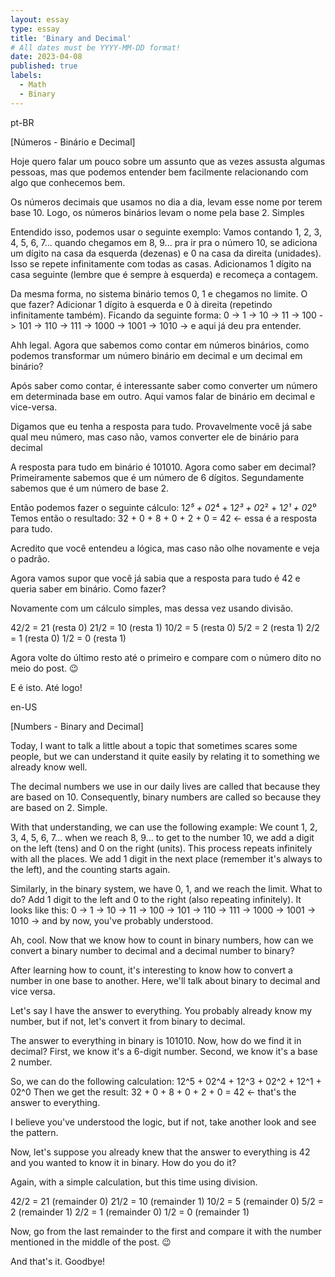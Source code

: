 ```yaml
---
layout: essay
type: essay
title: 'Binary and Decimal'
# All dates must be YYYY-MM-DD format!
date: 2023-04-08
published: true
labels:
  - Math
  - Binary
---
```


pt-BR

[Números - Binário e Decimal]

Hoje quero falar um pouco sobre um assunto que as vezes assusta algumas pessoas, mas que podemos entender bem facilmente relacionando com algo que conhecemos bem.

Os números decimais que usamos no dia a dia, levam esse nome por terem base 10. Logo, os números binários levam o nome pela base 2. Simples

Entendido isso, podemos usar o seguinte exemplo:
Vamos contando 1, 2, 3, 4, 5, 6, 7... quando chegamos em 8, 9... pra ir pra o número 10, se adiciona um dígito na casa da esquerda (dezenas) e 0 na casa da direita (unidades). Isso se repete infinitamente com todas as casas. Adicionamos 1 dígito na casa seguinte (lembre que é sempre à esquerda) e recomeça a contagem.

Da mesma forma, no sistema binário temos 0, 1 e chegamos no limite. O que fazer? Adicionar 1 dígito à esquerda e 0 à direita (repetindo infinitamente também). Ficando da seguinte forma: 0 -> 1 -> 10 -> 11 -> 100 -> 101 -> 110 -> 111 -> 1000 -> 1001 -> 1010 -> e aqui já deu pra entender.

Ahh legal. Agora que sabemos como contar em números binários, como podemos transformar um número binário em decimal e um decimal em binário?

Após saber como contar, é interessante saber como converter um número em determinada base em outro. Aqui vamos falar de binário em decimal e vice-versa.

Digamos que eu tenha a resposta para tudo. Provavelmente você já sabe qual meu número, mas caso não, vamos converter ele de binário para decimal

A resposta para tudo em binário é 101010. Agora como saber em decimal?
Primeiramente sabemos que é um número de 6 dígitos.
Segundamente sabemos que é um número de base 2.

Então podemos fazer o seguinte cálculo:
1*2⁵ + 0*2⁴ + 1*2³ + 0*2² + 1*2¹ + 0*2⁰
Temos então o resultado:
32 + 0 + 8 + 0 + 2 + 0 = 42 <- essa é a resposta para tudo.

Acredito que você entendeu a lógica, mas caso não olhe novamente e veja o padrão.

Agora vamos supor que você já sabia que a resposta para tudo é 42 e queria saber em binário. Como fazer?

Novamente com um cálculo simples, mas dessa vez usando divisão.

42/2 = 21 (resta 0)
21/2 = 10 (resta 1)
10/2 = 5 (resta 0)
5/2 = 2 (resta 1)
2/2 = 1 (resta 0)
1/2 = 0 (resta 1)

Agora volte do último resto até o primeiro e compare com o número dito no meio do post. 😉

E é isto. Até logo!

en-US

[Numbers - Binary and Decimal]

Today, I want to talk a little about a topic that sometimes scares some people, but we can understand it quite easily by relating it to something we already know well.

The decimal numbers we use in our daily lives are called that because they are based on 10. Consequently, binary numbers are called so because they are based on 2. Simple.

With that understanding, we can use the following example:
We count 1, 2, 3, 4, 5, 6, 7... when we reach 8, 9... to get to the number 10, we add a digit on the left (tens) and 0 on the right (units). This process repeats infinitely with all the places. We add 1 digit in the next place (remember it's always to the left), and the counting starts again.

Similarly, in the binary system, we have 0, 1, and we reach the limit. What to do? Add 1 digit to the left and 0 to the right (also repeating infinitely). It looks like this: 0 -> 1 -> 10 -> 11 -> 100 -> 101 -> 110 -> 111 -> 1000 -> 1001 -> 1010 -> and by now, you've probably understood.

Ah, cool. Now that we know how to count in binary numbers, how can we convert a binary number to decimal and a decimal number to binary?

After learning how to count, it's interesting to know how to convert a number in one base to another. Here, we'll talk about binary to decimal and vice versa.

Let's say I have the answer to everything. You probably already know my number, but if not, let's convert it from binary to decimal.

The answer to everything in binary is 101010. Now, how do we find it in decimal?
First, we know it's a 6-digit number.
Second, we know it's a base 2 number.

So, we can do the following calculation:
12^5 + 02^4 + 12^3 + 02^2 + 12^1 + 02^0
Then we get the result:
32 + 0 + 8 + 0 + 2 + 0 = 42 <- that's the answer to everything.

I believe you've understood the logic, but if not, take another look and see the pattern.

Now, let's suppose you already knew that the answer to everything is 42 and you wanted to know it in binary. How do you do it?

Again, with a simple calculation, but this time using division.

42/2 = 21 (remainder 0)
21/2 = 10 (remainder 1)
10/2 = 5 (remainder 0)
5/2 = 2 (remainder 1)
2/2 = 1 (remainder 0)
1/2 = 0 (remainder 1)

Now, go from the last remainder to the first and compare it with the number mentioned in the middle of the post. 😉

And that's it. Goodbye!
